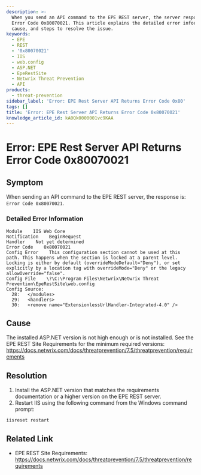 ```yaml
---
description: >-
  When you send an API command to the EPE REST server, the server responds with
  Error Code 0x80070021. This article explains the detailed error information,
  cause, and steps to resolve the issue.
keywords:
  - EPE
  - REST
  - '0x80070021'
  - IIS
  - web.config
  - ASP.NET
  - EpeRestSite
  - Netwrix Threat Prevention
  - API
products:
  - threat-prevention
sidebar_label: 'Error: EPE Rest Server API Returns Error Code 0x80'
tags: []
title: 'Error: EPE Rest Server API Returns Error Code 0x80070021'
knowledge_article_id: kA0Qk0000001vc9KAA
---
```


# Error: EPE Rest Server API Returns Error Code 0x80070021

## Symptom

When sending an API command to the EPE REST server, the response is: `Error Code 0x80070021`.

### Detailed Error Information

```
Module    IIS Web Core
Notification    BeginRequest
Handler    Not yet determined
Error Code    0x80070021
Config Error    This configuration section cannot be used at this path. This happens when the section is locked at a parent level. Locking is either by default (overrideModeDefault="Deny"), or set explicitly by a location tag with overrideMode="Deny" or the legacy allowOverride="false".
Config File    \?\C:\Program Files\Netwrix\Netwrix Threat Prevention\EpeRestSite\web.config
Config Source:
  28:   </modules>
  29:   <handlers>
  30:   <remove name="ExtensionlessUrlHandler-Integrated-4.0" />
```

## Cause

The installed ASP.NET version is not high enough or is not installed. See the EPE REST Site Requirements for the minimum required versions: https://docs.netwrix.com/docs/threatprevention/7.5/threatprevention/requirements

## Resolution

1. Install the ASP.NET version that matches the requirements documentation or a higher version on the EPE REST server.
2. Restart IIS using the following command from the Windows command prompt:

```text
iisreset restart
```

## Related Link

- EPE REST Site Requirements: https://docs.netwrix.com/docs/threatprevention/7.5/threatprevention/requirements
